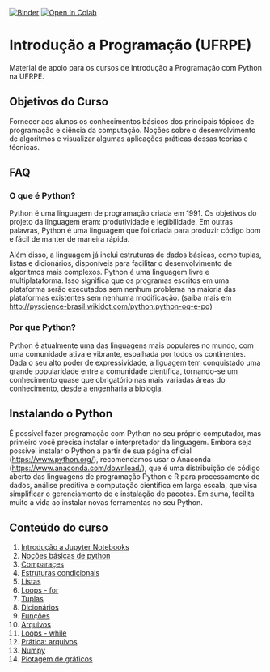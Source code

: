 [![Binder](https://mybinder.org/badge_logo.svg)](https://mybinder.org/v2/gh/ufrpe-ensino/ic-aulas/master)
[![Open In Colab](https://colab.research.google.com/assets/colab-badge.svg)](https://colab.research.google.com/github/ufrpe-ensino/ic-aulas/blob/master/)

# Introdução a Programação (UFRPE)
Material de apoio para os cursos de Introdução a Programação com Python na UFRPE.

## Objetivos do Curso
Fornecer aos alunos os conhecimentos básicos dos principais tópicos de programação e ciência da computação. Noções sobre o desenvolvimento de algoritmos e visualizar algumas aplicações práticas dessas teorias e técnicas.

## FAQ
### O que é Python?
Python é uma linguagem de programação criada em 1991. Os objetivos do projeto da linguagem eram: produtividade e legibilidade. Em outras palavras, Python é uma linguagem que foi criada para produzir código bom e fácil de manter de maneira rápida. 

Além disso, a linguagem já inclui estruturas de dados básicas, como tuplas, listas e dicionários, disponíveis para facilitar o desenvolvimento de algoritmos mais complexos. Python é uma linguagem livre e multiplataforma. Isso significa que os programas escritos em uma plataforma serão executados sem nenhum problema na maioria das plataformas existentes sem nenhuma modificação. (saiba mais em http://pyscience-brasil.wikidot.com/python:python-oq-e-pq)

### Por que Python?
Python é atualmente uma das linguagens mais populares no mundo, com uma comunidade ativa e vibrante, espalhada por todos os continentes. Dada o seu alto poder de expressividade, a liguagem tem conquistado uma grande popularidade entre a comunidade científica, tornando-se um conhecimento quase que obrigatório nas mais variadas áreas do conhecimento, desde a engenharia a biologia.

## Instalando o Python
É possível fazer programação com Python no seu próprio computador, mas primeiro você precisa instalar o interpretador da linguagem. Embora seja possível instalar o Python a partir de sua página oficial (https://www.python.org/), recomendamos usar o Anaconda (https://www.anaconda.com/download/), que é uma distribuição de código aberto das linguagens de programação Python e R para processamento de dados, análise preditiva e computação científica em larga escala, que visa simplificar o gerenciamento de e instalação de pacotes. Em suma, facilita muito a vida ao instalar novas ferramentas no seu Python.

## Conteúdo do curso
1. [Introdução a Jupyter Notebooks](https://github.com/ufrpe-ensino/ic-aulas/blob/master/aulas/00_Intro.ipynb) 
2. [Noções básicas de python](https://github.com/ufrpe-ensino/ic-aulas/blob/master/aulas/01_IntroPython.ipynb)
3. [Comparaçes](https://github.com/ufrpe-ensino/ic-aulas/blob/master/aulas/02_Comparações.ipynb)
4. [Estruturas condicionais](https://github.com/ufrpe-ensino/ic-aulas/blob/master/aulas/03_Condicionais.ipynb)
5. [Listas](https://github.com/ufrpe-ensino/ic-aulas/blob/master/aulas/04_Listas.ipynb)
6. [Loops - for](https://github.com/ufrpe-ensino/ic-aulas/blob/master/aulas/05_ListasLoops.ipynb)
7. [Tuplas](https://github.com/ufrpe-ensino/ic-aulas/blob/master/aulas/06_Tuplas.ipynb)
8. [Dicionários](https://github.com/ufrpe-ensino/ic-aulas/blob/master/aulas/07_Dicionarios.ipynb)
9. [Funções](https://github.com/ufrpe-ensino/ic-aulas/blob/master/aulas/08_Funcoes.ipynb)
10. [Arquivos](https://github.com/ufrpe-ensino/ic-aulas/blob/master/aulas/09_Arquivos.ipynb)
11. [Loops - while](https://github.com/ufrpe-ensino/ic-aulas/blob/master/aulas/10_LoopWhile.ipynb)
12. [Prática: arquivos](https://github.com/ufrpe-ensino/ic-aulas/blob/master/aulas/11_PraticaArquivos.ipynb)
13. [Numpy](https://github.com/ufrpe-ensino/ic-aulas/blob/master/aulas/12_Numpy.ipynb)
14. [Plotagem de gráficos](https://github.com/ufrpe-ensino/ic-aulas/blob/master/aulas/13_Matplotlib.ipynb)
